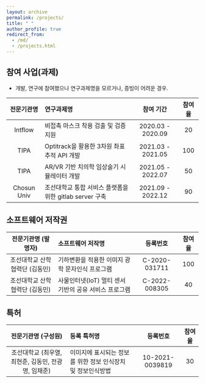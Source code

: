 ```yaml
---
layout: archive
permalink: /projects/
title: " "
author_profile: true
redirect_from: 
  - /md/
  - /projects.html
---
```


## 참여 사업(과제)

* 개발, 연구에 참여했으나 연구과제명을 모르거나, 증빙이 어려운 경우.

| 전문기관명          | 연구과제명                                                                                  | 참여 기간                 | 참여율            |
|:------------------:|:-------------------------------------------------------------------------------------------|:-----------------------:|:------------------:|
| Intflow           | 비접촉 마스크 착용 검출 및 검증 지원                                                           | 2020.03 - 2020.09 | 20                 |
| TIPA              | Optitrack을 활용한 3차원 촤표 추적 API 개발                                                   | 2021.03 - 2021.05 | 100                 |
| TIPA              | AR/VR 기반 치의학 임상술기 시뮬레이터 개발                                                     | 2021.05 - 2022.07 | 50                 |
| Chosun Univ       | 조선대학교 통합 서비스 플랫폼을 위한 gitlab server 구축                                         | 2021.09 - 2022.12 | 90                 |

## 소프트웨어 저작권

| 전문기관명 (발명자)          | 소프트웨어 저작명                                                                        | 등록번호                | 참여율             |
|:--------------------------:|:-------------------------------------------------------------------------------------- |:-----------------------:|:------------------:|
| 조선대학교 산학협력단 (김동민)| 기하변환을 적용한 이미지 광학 문자인식 프로그램                                           | C-2020-031711           | 100                |
| 조선대학교 산학협력단 (김동민)| 사물인터넷(IoT) 멀티 센서 기반의 공유 서비스 프로그램                                     | C-2022-008305           | 40                |

## 특허

| 전문기관명 (구성원)       | 등록 특허명                                                                             | 등록번호                 | 참여율            |
|:-----------------------:|:-------------------------------------------------------------------------------------- |:-----------------------:|:------------------:|
| 조선대학교 (최우열, 최현준, 김동민, 전광명, 임채준)| 이미지에 표시되는 정보를 위한 정보 인식장치 및 정보인식방법          | 10-2021-0039819         | 30                |